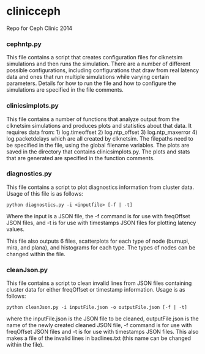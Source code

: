 clinicceph
==========

Repo for Ceph Clinic 2014


### cephntp.py

This file contains a script that creates configuration files for clknetsim
simulations and then runs the simulation. There are a number of different
possible configurations, including configurations that draw from real latency
data and ones that run multiple simulations while varying certain parameters.
Details for how to run the file and how to configure the simulations are
specified in the file comments.


### clinicsimplots.py

This file contains a number of functions that analyze output from the clknetsim
simulations and produces plots and statistics about that data. It requires
data from:
    1) log.timeoffset
    2) log.ntp_offset
    3) log.ntp_maxerror
    4) log.packetdelays
which are all created by clknetsim. The filepaths need to be specified in the
file, using the global filename variables. The plots are saved in the directory
that contains clinicsimplots.py. The plots and stats that are generated are 
specified in the function comments.

### diagnostics.py

This file contains a script to plot diagnostics information from cluster data. 
Usage of this file is as follows:

`python diagnostics.py -i <inputfile> [-f | -t]`

Where the input is a JSON file, the -f command is for use with freqOffset 
JSON files, and -t is for use with timestamps JSON files for plotting 
latency values.

This file also outputs 6 files, scatterplots for each type of node (burnupi, 
mira, and plana), and histograms for each type. The types of nodes can be 
changed within the file.

### cleanJson.py

This file contains a script to clean invalid lines from JSON files containing 
cluster data for either freqOffset or timestamp information. 
Usage is as follows:

`python cleanJson.py -i inputFile.json -o outputFile.json [-f | -t]`

where the inputFile.json is the JSON file to be cleaned, outputFile.json is 
the name of the newly created cleaned JSON file, -f command is for use with 
freqOffset JSON files and -t is for use with timestamps JSON files. This also
makes a file of the invalid lines in badlines.txt (this name can be changed
within the file).

